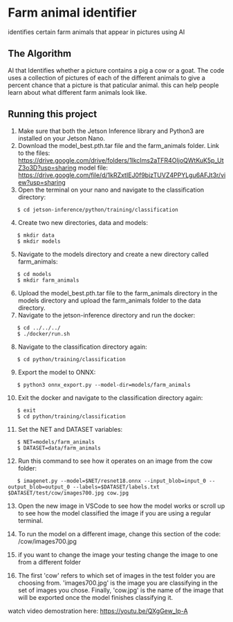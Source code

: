 # Farm animal identifier

 identifies certain farm animals that appear in pictures using AI



## The Algorithm

AI that Identifies whether a picture contains a pig a cow or a goat.
The code uses a collection of pictures of each of the different animals to give a percent chance that a picture is that paticular animal. this can help people learn about what different farm animals look like.

## Running this project

1. Make sure that both the Jetson Inference library and Python3 are installed on your Jetson Nano.
2. Download the model_best.pth.tar file and the farm_animals folder. Link to the files: https://drive.google.com/drive/folders/1lkcIms2aTFR4OIjoQWtKuK5p_UtZ3o3D?usp=sharing
model file: https://drive.google.com/file/d/1kRZxtIEJ0f9bjzTUVZ4PPYLgu6AFJt3r/view?usp=sharing
3. Open the terminal on your nano and navigate to the classification directory:
```
   $ cd jetson-inference/python/training/classification
```
4. Create two new directories, data and models:
```
   $ mkdir data
   $ mkdir models
```
5. Navigate to the models directory and create a new directory called farm_animals:
```
   $ cd models
   $ mkdir farm_animals
```
6. Upload the model_best.pth.tar file to the farm_animals directory in the models directory and upload the farm_animals folder to the data directory.
7. Navigate to the jetson-inference directory and run the docker:
```
   $ cd ../../../
   $ ./docker/run.sh
```
8. Navigate to the classification directory again:
```
   $ cd python/training/classification
```
9. Export the model to ONNX:
```
   $ python3 onnx_export.py --model-dir=models/farm_animals
```
10. Exit the docker and navigate to the classification directory again:
```
   $ exit
   $ cd python/training/classification
```
11. Set the NET and DATASET variables:
```
   $ NET=models/farm_animals
   $ DATASET=data/farm_animals
```
12. Run this command to see how it operates on an image from the cow folder:
```
   $ imagenet.py --model=$NET/resnet18.onnx --input_blob=input_0 --output_blob=output_0 --labels=$DATASET/labels.txt $DATASET/test/cow/images700.jpg cow.jpg
```
13. Open the new image in VSCode to see how the model works or scroll up to see how the model classified the image if you are using a regular terminal.
14. To run the model on a different image, change this section of the code: /cow/images700.jpg 

15. if you want to change the image your testing change the image to one from a different folder

16. The first 'cow' refers to which set of images in the test folder you are choosing from. 'images700.jpg' is the image you are classifying in the set of images you chose. Finally, 'cow.jpg' is the name of the image that will be exported once the model finishes classifying it.

watch video demostration here: 
https://youtu.be/QXgGew_Ip-A
